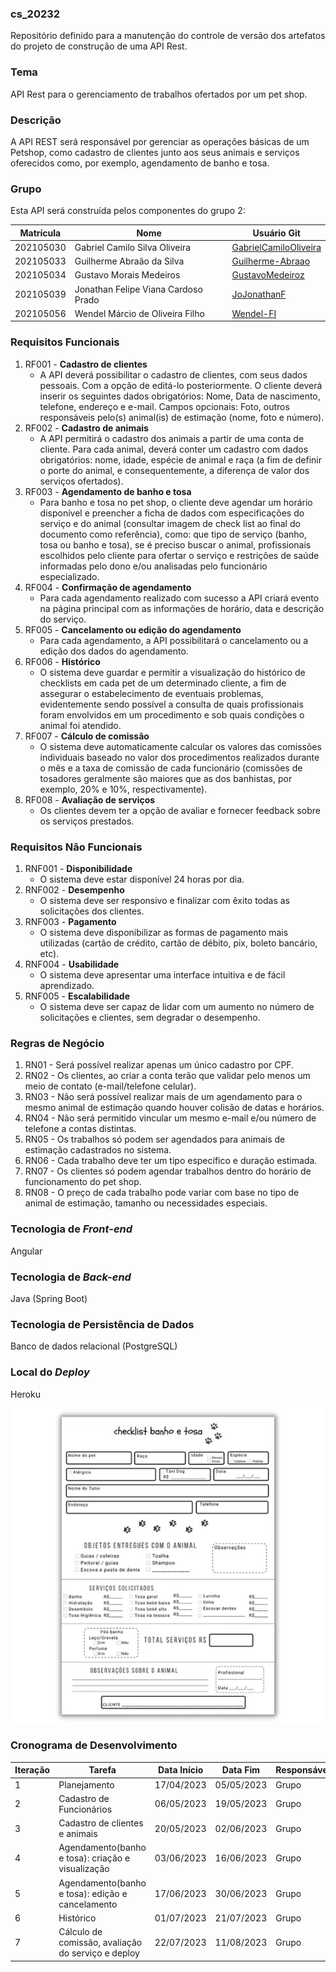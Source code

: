 ### cs_20232
Repositório definido para a manutenção do controle de versão dos artefatos do projeto de construção de uma API Rest.

### Tema
API Rest para o gerenciamento de trabalhos ofertados por um pet shop.

### Descrição
A API REST será responsável por gerenciar as operações básicas de um Petshop, como cadastro de clientes junto aos seus animais e serviços oferecidos como, por exemplo, agendamento de banho e tosa.

### Grupo
Esta API será construída pelos componentes do grupo 2:

|Matrícula|Nome|Usuário Git|
|---|---|---|
|202105030|Gabriel Camilo Silva Oliveira|[GabrielCamiloOliveira](https://github.com/GabrielCamiloOliveira)|
|202105033|Guilherme Abraão da Silva|[Guilherme-Abraao](https://github.com/Guilherme-Abraao)|
|202105034|Gustavo Morais Medeiros|[GustavoMedeiroz](https://github.com/GustavoMedeiroz)|
|202105039|Jonathan Felipe Viana Cardoso Prado|[JoJonathanF](https://github.com/JoJonathanF)|
|202105056|Wendel Márcio de Oliveira Filho|[Wendel-FI](https://github.com/Wendel-FI)|

### Requisitos Funcionais
1. RF001 - **Cadastro de clientes**
   - A API deverá possibilitar o cadastro de clientes, com seus dados pessoais. Com a opção de editá-lo posteriormente. O cliente deverá inserir os seguintes dados obrigatórios: Nome, Data de nascimento, telefone, endereço e e-mail. Campos opcionais: Foto, outros responsáveis pelo(s) animal(is) de estimação (nome, foto e número).
2. RF002 - **Cadastro de animais**
   - A API permitirá o cadastro dos animais a partir de uma conta de cliente. Para cada animal, deverá conter um cadastro com dados obrigatórios: nome, idade, espécie de animal e raça (a fim de definir o porte do animal, e consequentemente, a diferença de valor dos serviços ofertados).
3. RF003 - **Agendamento de banho e tosa**
   - Para banho e tosa no pet shop, o cliente deve agendar um horário disponível e preencher a ficha de dados com especificações do serviço e do animal (consultar imagem de check list ao final do documento como referência), como: que tipo de serviço (banho, tosa ou banho e tosa), se é preciso buscar o animal, profissionais escolhidos pelo cliente para ofertar o serviço e restrições de saúde informadas pelo dono e/ou analisadas pelo funcionário especializado.
4. RF004 - **Confirmação de agendamento**
   - Para cada agendamento realizado com sucesso a API criará evento na página principal com as informações de horário, data e descrição do serviço.
5. RF005 - **Cancelamento ou edição do agendamento**
   - Para cada agendamento, a API possibilitará o cancelamento ou a edição dos dados do agendamento.
6. RF006 - **Histórico**
   - O sistema deve guardar e permitir a visualização do histórico de checklists em cada pet de um determinado cliente, a fim de assegurar o estabelecimento de eventuais problemas, evidentemente sendo possível a consulta de quais profissionais foram envolvidos em um procedimento e sob quais condições o animal foi atendido.
7. RF007 - **Cálculo de comissão**
   - O sistema deve automaticamente calcular os valores das comissões individuais baseado no valor dos procedimentos realizados durante o mês e a taxa de comissão de cada funcionário (comissões de tosadores geralmente são maiores que as dos banhistas, por exemplo, 20% e 10%, respectivamente).
8. RF008 - **Avaliação de serviços**
   - Os clientes devem ter a opção de avaliar e fornecer feedback sobre os serviços prestados.


### Requisitos Não Funcionais
1. RNF001 - **Disponibilidade**
   -  O sistema deve estar disponível 24 horas por dia.
2. RNF002 - **Desempenho**
   - O sistema deve ser responsivo e finalizar com êxito todas as solicitações dos clientes.
3. RNF003 - **Pagamento**
   - O sistema deve disponibilizar as formas de pagamento mais utilizadas (cartão de crédito, cartão de débito, pix, boleto bancário, etc).
4. RNF004 - **Usabilidade**
   - O sistema deve apresentar uma interface intuitiva e de fácil aprendizado.
5. RNF005 - **Escalabilidade**
   - O sistema deve ser capaz de lidar com um aumento no número de solicitações e clientes, sem degradar o desempenho.

### Regras de Negócio
1. RN01 - Será possível realizar apenas um único cadastro por CPF.
2. RN02 - Os clientes, ao criar a conta terão que validar pelo menos um meio de contato (e-mail/telefone celular).
3. RN03 - Não será possível realizar mais de um agendamento para o mesmo animal de estimação quando houver colisão de datas e horários.
4. RN04 - Não será permitido vincular um mesmo e-mail e/ou número de telefone a contas distintas.
5. RN05 - Os trabalhos só podem ser agendados para animais de estimação cadastrados no sistema.
6. RN06 - Cada trabalho deve ter um tipo específico e duração estimada.
7. RN07 - Os clientes só podem agendar trabalhos dentro do horário de funcionamento do pet shop.
8. RN08 - O preço de cada trabalho pode variar com base no tipo de animal de estimação, tamanho ou necessidades especiais.

### Tecnologia de _Front-end_
Angular

### Tecnologia de _Back-end_
Java (Spring Boot)

### Tecnologia de Persistência de Dados
Banco de dados relacional (PostgreSQL)

### Local do _Deploy_
Heroku

![Checklist banho e tosa](./imagens/checklist.png)

### Cronograma de Desenvolvimento

|Iteração|Tarefa|Data Início|Data Fim|Responsável|Situação|
|---|---|---|---|---|---|
|1|Planejamento|17/04/2023|05/05/2023|Grupo|Completa|
|2|Cadastro de Funcionários|06/05/2023|19/05/2023|Grupo|Programada|
|3|Cadastro de clientes e animais|20/05/2023|02/06/2023|Grupo|Programada|
|4|Agendamento(banho e tosa): criação e visualização|03/06/2023|16/06/2023|Grupo|Programada|
|5|Agendamento(banho e tosa): edição e cancelamento|17/06/2023|30/06/2023|Grupo|Programada|
|6|Histórico|01/07/2023|21/07/2023|Grupo|Programada|
|7|Cálculo de comissão, avaliação do serviço e deploy|22/07/2023|11/08/2023|Grupo|Programada| 

